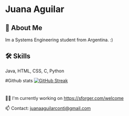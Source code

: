 
# Juana Aguilar



## 🚀 About Me
Im a Systems Engineering student from Argentina. :)




## 🛠 Skills
Java, HTML, CSS, C, Python

#Github stats
[![GitHub Streak](https://github-readme-streak-stats.herokuapp.com?user=juanaaguilar&theme=rose-pine)](https://git.io/streak-stats)

#
👩‍💻 I'm currently working on  https://sforger.com/welcome

📫 Contact: juanaaguilarconti@gmail.com

